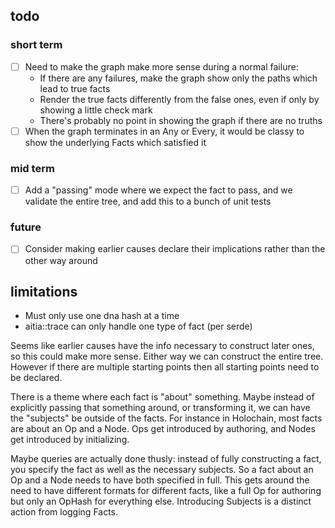 ## todo

### short term

* [ ] Need to make the graph make more sense during a normal failure:
    - If there are any failures, make the graph show only the paths which lead to true facts
    - Render the true facts differently from the false ones, even if only by showing a little check mark
    - There's probably no point in showing the graph if there are no truths
* [ ] When the graph terminates in an Any or Every, it would be classy to show the underlying Facts which satisfied it

### mid term

* [ ] Add a "passing" mode where we expect the fact to pass, and we validate the entire tree, and add this to a bunch of unit tests

### future

* [ ] Consider making earlier causes declare their implications rather than the other way around

## limitations

- Must only use one dna hash at a time
- aitia::trace can only handle one type of fact (per serde)


Seems like earlier causes have the info necessary to construct later ones, so this could make more sense. Either way we can construct the entire tree. However if there are multiple starting points then all starting points need to be declared.

There is a theme where each fact is "about" something. Maybe instead of explicitly passing that something around, or transforming it, we can have the "subjects" be outside of the facts. For instance in Holochain, most facts are about an Op and a Node. Ops get introduced by authoring, and Nodes get introduced by initializing.

Maybe queries are actually done thusly: instead of fully constructing a fact, you specify the fact as well as the necessary subjects. So a fact about an Op and a Node needs to have both specified in full. This gets around the need to have different formats for different facts, like a full Op for authoring but only an OpHash for everything else. Introducing Subjects is a distinct action from logging Facts.

